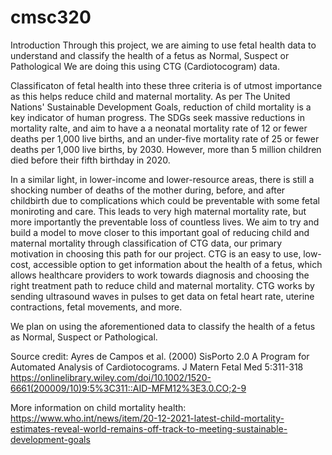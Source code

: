 # cmsc320
Introduction
Through this project, we are aiming to use fetal health data to understand and classify the health of a fetus as Normal, Suspect or Pathological We are doing this using CTG (Cardiotocogram) data.

Classificaton of fetal health into these three criteria is of utmost importance as this helps reduce child and maternal mortality. As per The United Nations' Sustainable Development Goals, reduction of child mortality is a key indicator of human progress. The SDGs seek massive reductions in mortality ralte, and aim to have a a neonatal mortality rate of 12 or fewer deaths per 1,000 live births, and an under-five mortality rate of 25 or fewer deaths per 1,000 live births, by 2030. However, more than 5 million children died before their fifth birthday in 2020.

In a similar light, in lower-income and lower-resource areas, there is still a shocking number of deaths of the mother during, before, and after childbirth due to complications which could be preventable with some fetal moniroting and care. This leads to very high maternal mortality rate, but more importantly the preventable loss of countless lives. We aim to try and build a model to move closer to this important goal of reducing child and maternal mortality through classification of CTG data, our primary motivation in choosing this path for our project. CTG is an easy to use, low-cost, accessible option to get information about the health of a fetus, which allows healthcare providers to work towards diagnosis and choosing the right treatment path to reduce child and maternal mortality. CTG works by sending ultrasound waves in pulses to get data on fetal heart rate, uterine contractions, fetal movements, and more.

We plan on using the aforementioned data to classify the health of a fetus as Normal, Suspect or Pathological.

Source credit: Ayres de Campos et al. (2000) SisPorto 2.0 A Program for Automated Analysis of Cardiotocograms. J Matern Fetal Med 5:311-318 https://onlinelibrary.wiley.com/doi/10.1002/1520-6661(200009/10)9:5%3C311::AID-MFM12%3E3.0.CO;2-9

More information on child mortality health: https://www.who.int/news/item/20-12-2021-latest-child-mortality-estimates-reveal-world-remains-off-track-to-meeting-sustainable-development-goals

